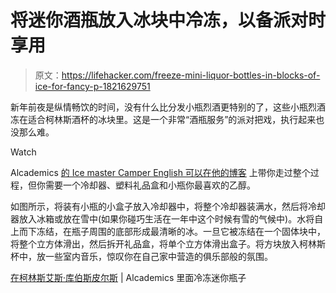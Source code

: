 # 将迷你酒瓶放入冰块中冷冻，以备派对时享用

> 原文：<https://lifehacker.com/freeze-mini-liquor-bottles-in-blocks-of-ice-for-fancy-p-1821629751>

新年前夜是纵情畅饮的时间，没有什么比分发小瓶烈酒更特别的了，这些小瓶烈酒冻在适合柯林斯酒杯的冰块里。这是一个非常“酒瓶服务”的派对把戏，执行起来也没那么难。

Watch

Alcademics [的 Ice master Camper English 可以在他的博客](http://www.alcademics.com/2017/06/freezing-mini-bottles-inside-collins-ice-cube-spears.html?utm_content=bufferc601a&utm_medium=social&utm_source=twitter.com&utm_campaign=buffer) 上带你走过整个过程，但你需要一个冷却器、塑料礼品盒和小瓶你最喜欢的乙醇。

如图所示，将装有小瓶的小盒子放入冷却器中，将整个冷却器装满水，然后将冷却器放入冰箱或放在雪中(如果你碰巧生活在一年中这个时候有雪的气候中)。水将自上而下冻结，在瓶子周围的底部形成最清晰的冰。一旦它被冻结在一个固体块中，将整个立方体滑出，然后拆开礼品盒，将单个立方体滑出盒子。将方块放入柯林斯杯中，放一些室内音乐，惊叹你在自己家中营造的俱乐部般的氛围。

[在柯林斯艾斯·库伯斯皮尔斯](http://www.alcademics.com/2017/06/freezing-mini-bottles-inside-collins-ice-cube-spears.html) | Alcademics 里面冷冻迷你瓶子
